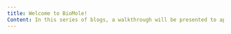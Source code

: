 ```yaml
---
title: Welcome to BioMole!
Content: In this series of blogs, a walkthrough will be presented to appreciate the role of these biological moles that improve our health by informing us beforehand. In terms of disease evolution, therapy response and possible outcomes, these biomoles are critical and play crucial role in biomdedical settings. 
---
```

